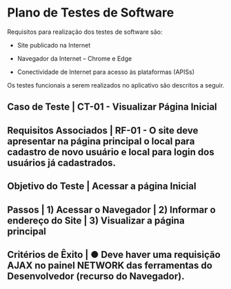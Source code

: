 # Plano de Testes de Software

Requisitos para realização dos testes de software são:

- Site publicado na Internet

- Navegador da Internet – Chrome e Edge

-	Conectividade de Internet para acesso às plataformas (APISs)

Os testes funcionais a serem realizados no aplicativo são descritos a seguir.


Caso de Teste         | 	CT-01  - Visualizar Página Inicial
------------------------------------------------------------------------------------------------------------------------------------------------------------------
Requisitos Associados | 	RF-01 - O site deve apresentar na página principal o local para cadastro de novo usuário e local para login dos usuários já cadastrados.
------------------------------------------------------------------------------------------------------------------------------------------------------------------
Objetivo do Teste   	|  Acessar a página Inicial
----------------------------------------------------------------------------------------------------------------------------------------------------------------
Passos                | 	1) Acessar o Navegador
                      |   2) Informar o endereço do Site
                      |    3) Visualizar a página principal 
----------------------------------------------------------------------------------------------------------------------------------------------------------------
Critérios de Êxito	  | ●	Deve haver uma requisição AJAX no painel NETWORK das ferramentas do Desenvolvedor (recurso do Navegador).
----------------------------------------------------------------------------------------------------------------------------------------------------------------

